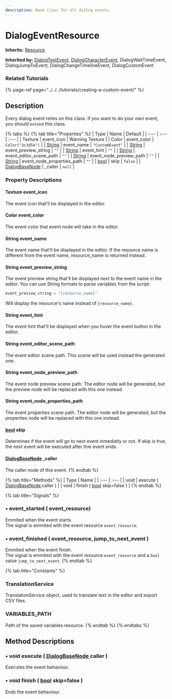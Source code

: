 ```yaml
---
description: Base class for all dialog events.
---
```


# DialogEventResource

**Inherits:** [Resource](https://docs.godotengine.org/es/stable/classes/class_resource.html)

**Inherited by:** [DialogTextEvent](dialogtextevent.md), [DialogCharacterEvent](dialogcharacterevent.md), DialogWaitTimeEvent, DialogJumpToEvent, DialogChangeTimelineEvent, DialogCustomEvent

### Related Tutorials

{% page-ref page="../../../tutorials/creating-a-custom-event/" %}

## Description

Every dialog event relies on this class. If you want to do your own event, you should `extend` this class.

{% tabs %}
{% tab title="Properties" %}
| Type | Name | Default |
| :--- | :--- | :--- |
| Texture | event\_icon | Warning Texture |
| Color | event\_color | `Color("3c3d5e")` |
| [String](https://docs.godotengine.org/es/stable/classes/class_string.html) | event\_name | `"CustomEvent"` |
| [String](https://docs.godotengine.org/es/stable/classes/class_string.html) | event\_preview\_string | `""` |
| [String](https://docs.godotengine.org/es/stable/classes/class_string.html) | event\_hint | `""` |
| [String](https://docs.godotengine.org/es/stable/classes/class_string.html) | event\_editor\_scene\_path | `""` |
| [String](https://docs.godotengine.org/es/stable/classes/class_string.html) | event\_node\_preview\_path | `""` |
| [String](https://docs.godotengine.org/es/stable/classes/class_string.html) | event\_node\_properties\_path | `""` |
| [bool](https://docs.godotengine.org/es/stable/classes/class_bool.html) | skip | `false` |
| [DialogBaseNode](../../node-class/class_dialog-base-node.md) | \_caller | `null` |

### Property Descriptions

#### Texture event\_icon

The event icon that'll be displayed in the editor.



#### Color event\_color

The event color that event node will take in the editor.



#### String event\_name

The event name that'll be displayed in the editor. If the resource name is different from the event name, resource\_name is returned instead.



#### String event\_preview\_string

The event preview string that'll be displayed next to the event name in the editor. You can use String formats to parse variables from the script:

```cpp
event_preview_string = "{resource_name}"
```

Will display the resource's name instead of `{resource_name}`.



#### String event\_hint

The event hint that'll be displayed when you hover the event button in the editor.



#### String event\_editor\_scene\_path

The event editor scene path. This scene will be used instead the generated one.



#### String event\_node\_preview\_path

The event node preview scene path. The editor node will be generated, but the preview node will be replaced with this one instead.



#### String event\_node\_properties\_path

The event properties scene path. The editor node will be generated, but the properties node will be replaced with this one instead.



#### [bool](https://docs.godotengine.org/es/stable/classes/class_bool.html) skip <a id="property-skip"></a>

Determines if the event will go to next event inmediatly or not. If skip is true, the next event will be executed after thie event ends.



#### [DialogBaseNode](../../node-class/class_dialog-base-node.md) \_caller

The caller node of this event.
{% endtab %}

{% tab title="Methods" %}
| Type | Name |
| :--- | :--- |
| void | execute \( [DialogBaseNode ](../../node-class/class_dialog-base-node.md)caller \) |
| void | finish \( [bool](https://docs.godotengine.org/es/stable/classes/class_bool.html) skip=false \) |
{% endtab %}

{% tab title="Signals" %}
### •  event\_started \( event\_resource\)

Emmited when the event starts.  
The signal is emmited with the event resource `event_resource`.

### •  event\_finished \( event\_resource, jump\_to\_next\_event \)

Emmited when the event finish.   
The signal is emmited with the event resource `event_resource` and a `bool` value `jump_to_next_event`.
{% endtab %}

{% tab title="Constants" %}
### TranslationService

TranslationService object, used to translate text in the editor and export CSV files.

### VARIABLES\_PATH

Path of the saved variables resource.
{% endtab %}
{% endtabs %}

## Method Descriptions

### •  void  execute \( [DialogBaseNode ](../../node-class/class_dialog-base-node.md)caller \)

Executes the event behaviour.

### •  void  finish \(  [bool](https://docs.godotengine.org/es/stable/classes/class_bool.html) skip=false \)

Ends the event behaviour.



